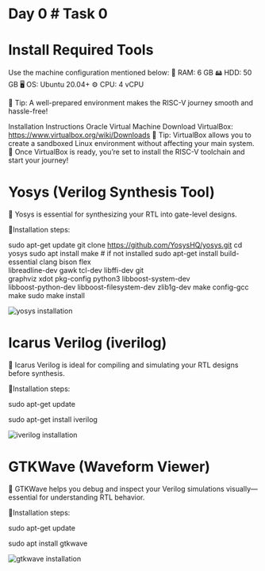 # Day 0 # Task 0

# Install Required Tools
Use the machine configuration mentioned below:
💾 RAM: 6 GB
🖴 HDD: 50 GB
🖥️ OS: Ubuntu 20.04+
⚙️ CPU: 4 vCPU

🔹 Tip: A well-prepared environment makes the RISC-V journey smooth and hassle-free!

Installation Instructions
Oracle Virtual Machine
Download VirtualBox: https://www.virtualbox.org/wiki/Downloads
📝 Tip: VirtualBox allows you to create a sandboxed Linux environment without affecting your main system.
🚀 Once VirtualBox is ready, you’re set to install the RISC-V toolchain and start your journey!

# Yosys (Verilog Synthesis Tool)
🔧 Yosys is essential for synthesizing your RTL into gate-level designs.

🚀Installation steps:

sudo apt-get update
git clone https://github.com/YosysHQ/yosys.git
cd yosys
sudo apt install make           # if not installed
sudo apt-get install build-essential clang bison flex \
libreadline-dev gawk tcl-dev libffi-dev git \
graphviz xdot pkg-config python3 libboost-system-dev \
libboost-python-dev libboost-filesystem-dev zlib1g-dev
make config-gcc
make
sudo make install

![yosys installation](https://github.com/user-attachments/assets/385df0a8-ef89-44fc-8022-a83909236f30)

# Icarus Verilog (iverilog)
🔧 Icarus Verilog is ideal for compiling and simulating your RTL designs before synthesis.

🚀Installation steps:

sudo apt-get update

sudo apt-get install iverilog

![iverilog installation](https://github.com/user-attachments/assets/1d3edfab-2c55-409c-b55d-254715c9875c)

# GTKWave (Waveform Viewer)
🔧 GTKWave helps you debug and inspect your Verilog simulations visually—essential for understanding RTL behavior.

🚀Installation steps:

sudo apt-get update

sudo apt install gtkwave

![gtkwave installation](https://github.com/user-attachments/assets/d56f9f8b-d8bb-4c29-8c1c-1ceef5d8bba9)
